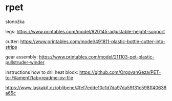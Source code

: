 # rpet

stonožka

legs: https://www.printables.com/model/920145-adjustable-height-support

cutter: https://www.printables.com/model/491811-plastic-bottle-cutter-into-strips

gear assembly: https://www.printables.com/model/211103-pet-plastic-pullstruder-winder

instructions how to dril heat block: https://github.com/OrgovanGeza/PET-to-Filament?tab=readme-ov-file



https://www.laskakit.cz/oblibene/#fef7edde10c1d7da97da59f31c598ff40638a65c
